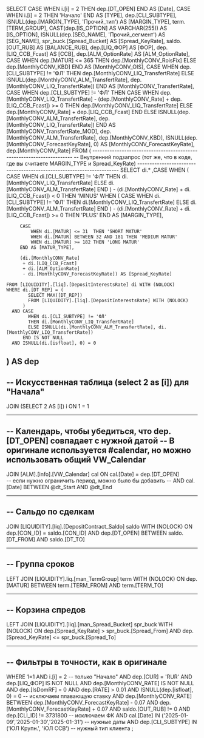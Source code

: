 SELECT 
    CASE WHEN i.[i] = 2 THEN dep.[DT_OPEN] END AS [Date],
    CASE WHEN i.[i] = 2 THEN 'Начало' END     AS [TYPE],
    dep.[CLI_SUBTYPE],
    ISNULL(dep.[MARGIN_TYPE], 'Прочий_тип')   AS [MARGIN_TYPE],
    term.[TERM_GROUP],
    CAST(dep.[IS_OPTION] AS VARCHAR(255))     AS [IS_OPTION],
    ISNULL(dep.[SEG_NAME], 'Прочий_сегмент')  AS [SEG_NAME],
    spr_buck.[Spread_Bucket]                  AS [Spread_KeyRate],
    saldo.[OUT_RUB]                           AS [BALANCE_RUB],
    dep.[LIQ_ФОР]                             AS [ФОР],
    dep.[LIQ_ССВ_Fcast]                       AS [ССВ],
    dep.[ALM_OptionRate]                      AS [ALM_OptionRate],
    CASE 
        WHEN dep.[MATUR] <= 365 
        THEN dep.[MonthlyCONV_RoisFix] 
        ELSE dep.[MonthlyCONV_KBD] 
    END                                       AS [MonthlyCONV_OIS],
    CASE 
        WHEN dep.[CLI_SUBTYPE] != 'ФЛ' THEN dep.[MonthlyCONV_LIQ_TransfertRate]
        ELSE ISNULL(dep.[MonthlyCONV_ALM_TransfertRate], dep.[MonthlyCONV_LIQ_TransfertRate])
    END                                       AS [MonthlyCONV_TransfertRate],
    CASE 
        WHEN dep.[CLI_SUBTYPE] != 'ФЛ' THEN 
            CASE 
                WHEN dep.[MonthlyCONV_LIQ_TransfertRate] 
                     - (dep.[MonthlyCONV_Rate] + dep.[LIQ_ССВ_Fcast]) >= 0 
                THEN dep.[MonthlyCONV_LIQ_TransfertRate]
                ELSE dep.[MonthlyCONV_Rate] + dep.[LIQ_ССВ_Fcast]
            END
        ELSE ISNULL(dep.[MonthlyCONV_ALM_TransfertRate], dep.[MonthlyCONV_LIQ_TransfertRate])
    END                                       AS [MonthlyCONV_TransfertRate_MOD],
    dep.[MonthlyCONV_ALM_TransfertRate],
    dep.[MonthlyCONV_KBD],
    ISNULL(dep.[MonthlyCONV_ForecastKeyRate], 0) AS [MonthlyCONV_ForecastKeyRate],
    dep.[MonthlyCONV_Rate]
FROM
(
    ----------------------------------------------------------------------
    -- Внутренний подзапрос (тот же, что в коде, где вы считаете MARGIN_TYPE и Spread_KeyRate)
    ----------------------------------------------------------------------
    SELECT 
         di.*
        ,CASE
            WHEN 
                (
                  CASE 
                    WHEN di.[CLI_SUBTYPE] != 'ФЛ' 
                    THEN di.[MonthlyCONV_LIQ_TransfertRate] 
                    ELSE di.[MonthlyCONV_ALM_TransfertRate] 
                  END
                ) 
                - (di.[MonthlyCONV_Rate] + di.[LIQ_ССВ_Fcast]) < 0 
              THEN 'MINUS'
            WHEN 
                (
                  CASE 
                    WHEN di.[CLI_SUBTYPE] != 'ФЛ' 
                    THEN di.[MonthlyCONV_LIQ_TransfertRate] 
                    ELSE di.[MonthlyCONV_ALM_TransfertRate] 
                  END
                )
                - (di.[MonthlyCONV_Rate] + di.[LIQ_ССВ_Fcast]) >= 0 
              THEN 'PLUS'
         END AS [MARGIN_TYPE],

         CASE
             WHEN di.[MATUR] <= 31  THEN 'SHORT MATUR'
             WHEN di.[MATUR] BETWEEN 32 AND 181 THEN 'MEDIUM MATUR'
             WHEN di.[MATUR] >= 182 THEN 'LONG MATUR'
         END AS [MATUR_TYPE],

         (di.[MonthlyCONV_Rate] 
          + di.[LIQ_ССВ_Fcast] 
          + di.[ALM_OptionRate] 
          - di.[MonthlyCONV_ForecastKeyRate]) AS [Spread_KeyRate]

    FROM [LIQUIDITY].[liq].[DepositInterestsRate] di WITH (NOLOCK)
    WHERE di.[DT_REP] = (
            SELECT MAX([DT_REP]) 
            FROM [LIQUIDITY].[liq].[DepositInterestsRate] WITH (NOLOCK)
          )
      AND CASE 
            WHEN di.[CLI_SUBTYPE] != 'ФЛ' 
            THEN di.[MonthlyCONV_LIQ_TransfertRate] 
            ELSE ISNULL(di.[MonthlyCONV_ALM_TransfertRate], di.[MonthlyCONV_LIQ_TransfertRate]) 
          END IS NOT NULL
      AND ISNULL(di.[isfloat], 0) = 0
) AS dep
----------------------------------------------------------------------
-- Искусственная таблица (select 2 as [i]) для "Начала"
----------------------------------------------------------------------
JOIN (SELECT 2 AS [i]) i ON 1 = 1

----------------------------------------------------------------------
-- Календарь, чтобы убедиться, что dep.[DT_OPEN] совпадает с нужной датой
-- В оригинале используется #calendar, но можно использовать общий VW_Calendar
----------------------------------------------------------------------
JOIN [ALM].[info].[VW_Calendar] cal 
    ON cal.[Date] = dep.[DT_OPEN]  
    -- если нужно ограничить период, можно было бы добавить
    -- AND cal.[Date] BETWEEN @dt_Start AND @dt_End

----------------------------------------------------------------------
-- Сальдо по сделкам
----------------------------------------------------------------------
JOIN [LIQUIDITY].[liq].[DepositContract_Saldo] saldo WITH (NOLOCK)
    ON dep.[CON_ID] = saldo.[CON_ID]
    AND dep.[DT_OPEN] BETWEEN saldo.[DT_FROM] AND saldo.[DT_TO]

----------------------------------------------------------------------
-- Группа сроков
----------------------------------------------------------------------
LEFT JOIN [LIQUIDITY].liq.[man_TermGroup] term WITH (NOLOCK)
    ON dep.[MATUR] BETWEEN term.[TERM_FROM] AND term.[TERM_TO]

----------------------------------------------------------------------
-- Корзина спредов
----------------------------------------------------------------------
LEFT JOIN [LIQUIDITY].[liq].[man_Spread_Bucket] spr_buck WITH (NOLOCK)
    ON dep.[Spread_KeyRate] > spr_buck.[Spread_From]
   AND dep.[Spread_KeyRate] <= spr_buck.[Spread_To]

----------------------------------------------------------------------
-- Фильтры в точности, как в оригинале
----------------------------------------------------------------------
WHERE 1=1
  AND i.[i] = 2                         -- только "Начало"
  AND dep.[CUR] = 'RUR'
  AND dep.[LIQ_ФОР] IS NOT NULL
  AND dep.[MonthlyCONV_RATE] IS NOT NULL
  AND dep.[IsDomRF] = 0
  AND dep.[RATE] > 0.01
  AND ISNULL(dep.[isfloat], 0) = 0      -- исключаем плавающую ставку
  AND dep.[MonthlyCONV_RATE] BETWEEN dep.[MonthlyCONV_ForecastKeyRate] - 0.07 
                                  AND dep.[MonthlyCONV_ForecastKeyRate] + 0.07
  AND saldo.[OUT_RUB] != 0
  AND dep.[CLI_ID] != 3731800           -- исключаем ФК
  AND cal.[Date] IN ('2025-01-09','2025-01-30','2025-01-31')  -- нужные даты
  AND dep.[CLI_SUBTYPE] IN ('ЮЛ Крупн.', 'ЮЛ ССВ')            -- нужный тип клиента
;
